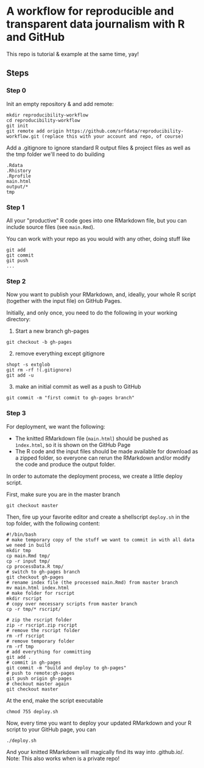 # A workflow for reproducible and transparent data journalism with R and GitHub

This repo is tutorial & example at the same time, yay!

## Steps

### Step 0

Init an empty repository & and add remote:
```
mkdir reproducibility-workflow
cd reproducibility-workflow
git init
git remote add origin https://github.com/srfdata/reproducibility-workflow.git (replace this with your account and repo, of course)
```

Add a .gitignore to ignore standard R output files & project files as well as the tmp folder we'll need to do building
```
.Rdata
.Rhistory
.Rprofile
main.html
output/*
tmp
```

### Step 1

All your "productive" R code goes into one RMarkdown file, but you can include source files (see `main.Rmd`).

You can work with your repo as you would with any other, doing stuff like
```
git add
git commit
git push
...
```

### Step 2

Now you want to publish your RMarkdown, and, ideally, your whole R script (together with the input file) on GitHub Pages. 

Initially, and only once, you need to do the following in your working directory:

1. Start a new branch gh-pages

```
git checkout -b gh-pages
```

2. remove everything except gitignore
```
shopt -s extglob
git rm -rf !(.gitignore)
git add -u
```

3. make an initial commit as well as a push to GitHub
```
git commit -m "first commit to gh-pages branch"
```

### Step 3
For deployment, we want the following: 

* The knitted RMarkdown file (`main.html`) should be pushed as `ìndex.html`, so it is shown on the GitHub Page
* The R code and the input files should be made available for download as a zipped folder, so everyone can rerun the RMarkdown and/or modify the code and produce the output folder.

In order to automate the deployment process, we create a little deploy script.

First, make sure you are in the master branch
```
git checkout master
```

Then, fire up your favorite editor and create a shellscript `deploy.sh` in the top folder, with the following content:

```
#!/bin/bash
# make temporary copy of the stuff we want to commit in with all data we need in build
mkdir tmp
cp main.Rmd tmp/
cp -r input tmp/
cp processData.R tmp/
# switch to gh-pages branch
git checkout gh-pages
# rename index file (the processed main.Rmd) from master branch
mv main.html index.html
# make folder for rscript
mkdir rscript
# copy over necessary scripts from master branch 
cp -r tmp/* rscript/

# zip the rscript folder
zip -r rscript.zip rscript
# remove the rscript folder
rm -rf rscript
# remove temporary folder
rm -rf tmp
# add everything for committing
git add .
# commit in gh-pages
git commit -m "build and deploy to gh-pages"
# push to remote:gh-pages
git push origin gh-pages 
# checkout master again
git checkout master
```
At the end, make the script executable 
```
chmod 755 deploy.sh
```

Now, every time you want to deploy your updated RMarkdown and your R script to your GitHub page, you can 

```
./deploy.sh
```

And your knitted RMarkdown will magically find its way into <username>.github.io/<reponame>.
Note: This also works when <reponame> is a private repo!